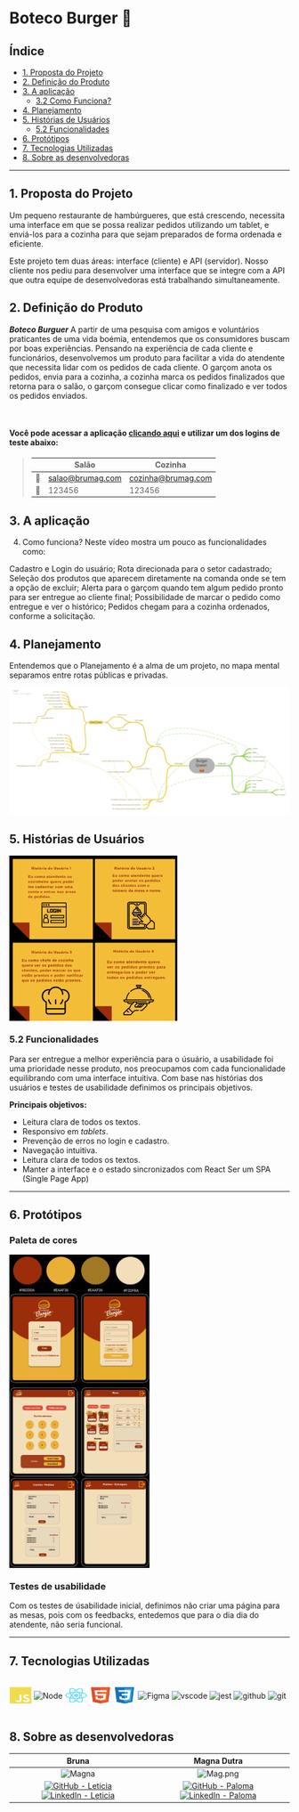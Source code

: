 # Boteco Burger :hamburger:

## Índice

- [1. Proposta do Projeto](#proposta-do-produto)
- [2. Definição do Produto](#definição-do-produto)
- [3. A aplicação](#aplicacao)
   * [3.2 Como Funciona?](#como-funciona?)
- [4. Planejamento](#planejamento)
- [5. Histórias de Usuários](#histórias-de-usuários)
   * [5.2 Funcionalidades](#funcionálidades)
- [6. Protótipos](#art-protótipos)
- [7. Tecnologias Utilizadas](#robot-tecnologias-utilizadas)
- [8. Sobre as desenvolvedoras](#desenvolvedoras)

---

## 1. Proposta do Projeto
Um pequeno restaurante de hambúrgueres, que está crescendo, necessita uma interface em que se possa realizar pedidos utilizando um tablet, e enviá-los para a cozinha para que sejam preparados de forma ordenada e eficiente.

Este projeto tem duas áreas: interface (cliente) e API (servidor). Nosso cliente nos pediu para desenvolver uma interface que se integre com a API que outra equipe de desenvolvedoras está trabalhando simultaneamente.

## 2. Definição do Produto
**_Boteco Burguer_** A partir de uma pesquisa com amigos e voluntários praticantes de uma vida boémia, entendemos que os consumidores buscam por boas experiências. Pensando na experiência de cada cliente e funcionários, desenvolvemos um produto para facilitar a vida do atendente que necessita lidar com os pedidos de cada cliente. O garçom anota os pedidos, envia para a cozinha, a cozinha marca os pedidos finalizados que retorna para o salão, o garçom consegue clicar como finalizado e ver todos os pedidos enviados.


<br/>
<h4> Você pode acessar a aplicação <a href="">clicando aqui</a> e utilizar um dos logins de teste abaixo:</h4>


  
  
  
> |      |          Salão          |      Cozinha            |
> |------|-------------------------|-------------------------|
> |  📨  |     salao@brumag.com    |    cozinha@brumag.com	 |
> |  🔐  |         123456          |         123456          |

  
## 3. A aplicação





 4. Como funciona?
Neste vídeo mostra um pouco as funcionalidades como:

Cadastro e Login do usuário;
Rota direcionada para o setor cadastrado;
Seleção dos produtos que aparecem diretamente na comanda onde se tem a opção de excluir;
Alerta para o garçom quando tem algum pedido pronto para ser entregue ao cliente final;
Possibilidade de marcar o pedido como entregue e ver o histórico;
Pedidos chegam para a cozinha ordenados, conforme a solicitação.






## 4. Planejamento
Entendemos que o Planejamento é a alma de um projeto, no mapa mental separamos entre rotas públicas e privadas.

<div align="center">
<img src='src/img/Mapa mental.png' widht='20%'> 
</div>


## 5. Histórias de Usuários

<div align="center" style="display: flex">
  
  <img src='src/img/historia.png' alt="" width='60%'> 
 
</div>


 ### 5.2 Funcionalidades
 
 Para ser entregue a melhor experiência para o úsuário, a usabilidade foi uma prioridade nesse produto, nos preocupamos com cada funcionalidade equilibrando com uma interface intuitiva. Com base nas histórias dos usuários e testes de usabilidade definimos os principais objetivos.
 
**Principais objetivos:**

- Leitura clara de todos os textos.
- Responsivo em *tablets*.
- Prevenção de erros no login e cadastro.
- Navegação intuitiva.
- Leitura clara de todos os textos.
- Manter a interface e o estado sincronizados com React
Ser um SPA (Single Page App)

---

## 6. Protótipos 

### Paleta de cores

<div align="center" style="display: flex">
  
  <img src='src/img/paleta certa.png' alt="" width='50%'> 
 </div>


<div align="center" style="display: flex">
  <img src='src/img/Burguer queen tablet black.png' alt="protótipo" width='50%'> 

</div>

### **Testes de usabilidade**

Com os testes de úsabilidade inicial, definimos não criar uma página para as mesas, pois com os feedbacks, entedemos que para o dia dia do atendente, não seria funcional.
 
 
 ---
 
 ## 7. Tecnologias Utilizadas 
 
 <div style="display: inline_block"><br>
  <img align="center" alt="Js" height="30" width="40" src="https://raw.githubusercontent.com/devicons/devicon/master/icons/javascript/javascript-plain.svg">
  <img  align="center" alt="Node" height="30" width="40" src="https://cdn.jsdelivr.net/gh/devicons/devicon/icons/nodejs/nodejs-original.svg" />
  <img align="center" alt="React" height="30" width="40" src="https://raw.githubusercontent.com/devicons/devicon/master/icons/react/react-original.svg">
  <img align="center" alt="HTML" height="30" width="40" src="https://raw.githubusercontent.com/devicons/devicon/master/icons/html5/html5-original.svg">
  <img align="center" alt="CSS" height="30" width="40" src="https://raw.githubusercontent.com/devicons/devicon/master/icons/css3/css3-original.svg">
  <img align="center" alt="Figma" height="30" width="40" src="https://cdn.jsdelivr.net/gh/devicons/devicon/icons/figma/figma-original.svg" />
  <img align="center" alt="vscode" height="30" width="40" src="https://cdn.jsdelivr.net/gh/devicons/devicon/icons/vscode/vscode-original.svg" />
  <img align="center" alt="jest" height="30" width="40" src="https://cdn.jsdelivr.net/gh/devicons/devicon/icons/jest/jest-plain.svg" />
  <img align="center" alt="github" height="30" width="40" src="https://cdn.jsdelivr.net/gh/devicons/devicon/icons/github/github-original.svg" />
  <img align="center" alt="git" height="30" width="40" src="https://cdn.jsdelivr.net/gh/devicons/devicon/icons/git/git-original.svg" />
</div><br>


## 8. Sobre as desenvolvedoras



<div align='center'>

|                             Bruna                        	      |                              Magna Dutra                                	|
|:------------------------------------------------------------------------------: |:------------------------------------------------------------------------------:	|
|<img alt="Magna" src="src/Assets/Bruna.png" height='200px'></img> | <img alt="Mag.png" href="https://avatars.githubusercontent.com/u/83041248?v=4" height='200px'></img> 	|
| <a href='https://github.com/leticia-aniceto'><img alt='GitHub - Leticia' src='https://img.shields.io/badge/GitHub-100000?style=for-the-badge&logo=github&logoColor=white'></img></a> <a href='https://www.linkedin.com/in/leticia-braga-aniceto/'><img alt='LinkedIn - Leticia' src='https://img.shields.io/badge/LinkedIn-0077B5?style=for-the-badge&logo=linkedin&logoColor=white'></img></a>  |  <a href='https://github.com/palomacqueiroz'><img alt='GitHub - Paloma' src='https://img.shields.io/badge/GitHub-100000?style=for-the-badge&logo=github&logoColor=white'></img></a> <a href='https://www.linkedin.com/in/palomac-queiroz/'><img alt='LinkedIn - Paloma' src='https://img.shields.io/badge/LinkedIn-0077B5?style=for-the-badge&logo=linkedin&logoColor=white'></img></a> 	|          	|
</div>




